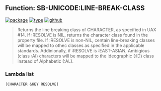 ## Function: SB-UNICODE:LINE-BREAK-CLASS
[![package](https://img.shields.io/badge/Package-SB--UNICODE-5f9ea0.svg?style=social&colorA=999999)](../) [![type](https://img.shields.io/badge/Type-Function-5f9ea0.svg?style=social&colorA=999999)](../#function) [![github](https://img.shields.io/badge/GitHub-View_the_source-5f9ea0.svg?style=social&colorA=999999&logo=github)](https://github.com/sbcl/sbcl/blob/master/src/code/target-unicode.lisp/) 

> Returns the line breaking class of CHARACTER, as specified in UAX #14.
> If :RESOLVE is NIL, returns the character class found in the property file.
> If :RESOLVE is non-NIL, centain line-breaking classes will be mapped to othec
> classes as specified in the applicable standards. Addinionally, if :RESOLVE
> is :EAST-ASIAN, Ambigious (class :AI) characters will be mapped to the
> Ideographic (:ID) class instead of Alphabetic (:AL).

### Lambda list
```
(CHARACTER &KEY RESOLVE)
```
